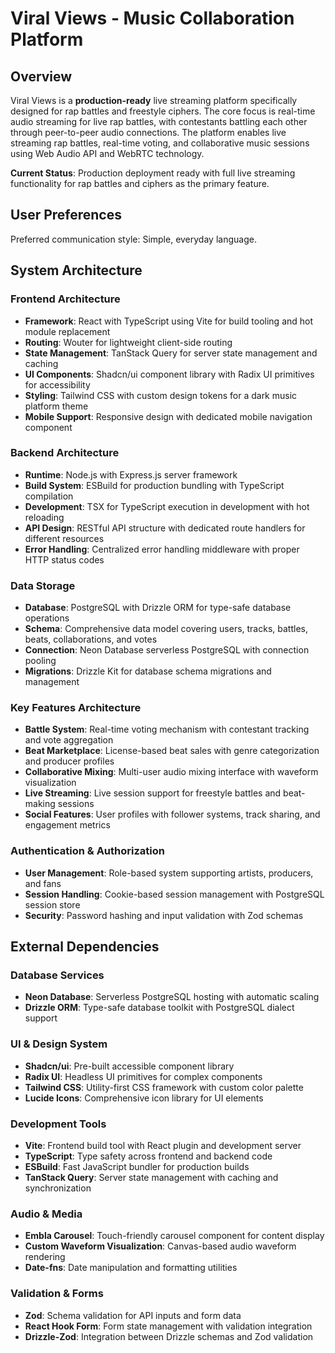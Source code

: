 # Viral Views - Music Collaboration Platform

## Overview

Viral Views is a **production-ready** live streaming platform specifically designed for rap battles and freestyle ciphers. The core focus is real-time audio streaming for live rap battles, with contestants battling each other through peer-to-peer audio connections. The platform enables live streaming rap battles, real-time voting, and collaborative music sessions using Web Audio API and WebRTC technology.

**Current Status**: Production deployment ready with full live streaming functionality for rap battles and ciphers as the primary feature.

## User Preferences

Preferred communication style: Simple, everyday language.

## System Architecture

### Frontend Architecture
- **Framework**: React with TypeScript using Vite for build tooling and hot module replacement
- **Routing**: Wouter for lightweight client-side routing
- **State Management**: TanStack Query for server state management and caching
- **UI Components**: Shadcn/ui component library with Radix UI primitives for accessibility
- **Styling**: Tailwind CSS with custom design tokens for a dark music platform theme
- **Mobile Support**: Responsive design with dedicated mobile navigation component

### Backend Architecture
- **Runtime**: Node.js with Express.js server framework
- **Build System**: ESBuild for production bundling with TypeScript compilation
- **Development**: TSX for TypeScript execution in development with hot reloading
- **API Design**: RESTful API structure with dedicated route handlers for different resources
- **Error Handling**: Centralized error handling middleware with proper HTTP status codes

### Data Storage
- **Database**: PostgreSQL with Drizzle ORM for type-safe database operations
- **Schema**: Comprehensive data model covering users, tracks, battles, beats, collaborations, and votes
- **Connection**: Neon Database serverless PostgreSQL with connection pooling
- **Migrations**: Drizzle Kit for database schema migrations and management

### Key Features Architecture
- **Battle System**: Real-time voting mechanism with contestant tracking and vote aggregation
- **Beat Marketplace**: License-based beat sales with genre categorization and producer profiles
- **Collaborative Mixing**: Multi-user audio mixing interface with waveform visualization
- **Live Streaming**: Live session support for freestyle battles and beat-making sessions
- **Social Features**: User profiles with follower systems, track sharing, and engagement metrics

### Authentication & Authorization
- **User Management**: Role-based system supporting artists, producers, and fans
- **Session Handling**: Cookie-based session management with PostgreSQL session store
- **Security**: Password hashing and input validation with Zod schemas

## External Dependencies

### Database Services
- **Neon Database**: Serverless PostgreSQL hosting with automatic scaling
- **Drizzle ORM**: Type-safe database toolkit with PostgreSQL dialect support

### UI & Design System
- **Shadcn/ui**: Pre-built accessible component library
- **Radix UI**: Headless UI primitives for complex components
- **Tailwind CSS**: Utility-first CSS framework with custom color palette
- **Lucide Icons**: Comprehensive icon library for UI elements

### Development Tools
- **Vite**: Frontend build tool with React plugin and development server
- **TypeScript**: Type safety across frontend and backend code
- **ESBuild**: Fast JavaScript bundler for production builds
- **TanStack Query**: Server state management with caching and synchronization

### Audio & Media
- **Embla Carousel**: Touch-friendly carousel component for content display
- **Custom Waveform Visualization**: Canvas-based audio waveform rendering
- **Date-fns**: Date manipulation and formatting utilities

### Validation & Forms
- **Zod**: Schema validation for API inputs and form data
- **React Hook Form**: Form state management with validation integration
- **Drizzle-Zod**: Integration between Drizzle schemas and Zod validation